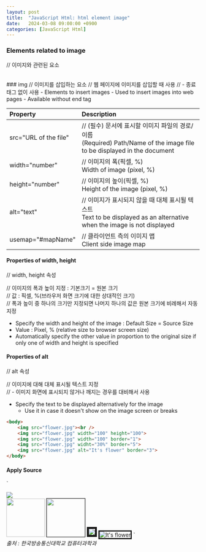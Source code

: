 ```yaml
---
layout: post
title:  "JavaScript Html: html element image"
date:   2024-03-08 09:00:00 +0900
categories: [JavaScript Html]
---
```


### Elements related to image   
// 이미지와 관련된 요소   
   
<br />
### img   
// 이미지를 삽입하는 요소   
// 웹 페이지에 이미지를 삽입할 때 사용   
// - 종료태그 없이 사용   
- Elements to insert images   
- Used to insert images into web pages   
  - Available without end tag   
   
|Property|Description|
|:---|:---|
|src="URL of the file"|// (필수) 문서에 표시할 이미지 파일의 경로/이름<br />(Required) Path/Name of the image file to be displayed in the document|
|width="number"|// 이미지의 폭(픽셀, %)<br />Width of image (pixel, %)|
|height="number"|// 이미지의 높이(픽셀, %)<br />Height of the image (pixel, %)|
|alt="text"|// 이미지가 표시되지 않을 때 대체 표시될 텍스트<br />Text to be displayed as an alternative when the image is not displayed|
|usemap="#mapName"|// 클라이언트 측의 이미지 맵<br />Client side image map|
   
#### Properties of width, height   
// width, height 속성   
   
// 이미지의 폭과 높이 지정 : 기본크기 = 원본 크기   
// 값 : 픽셀, %(브라우저 화면 크기에 대한 상대적인 크기)   
// 폭과 높이 중 하나의 크기만 지정되면 나머지 하나의 값은 원본 크기에 비례해서 자동 지정   
- Specify the width and height of the image : Default Size = Source Size   
- Value : Pixel, % (relative size to browser screen size)   
- Automatically specify the other value in proportion to the original size if only one of width and height is specified   
   
#### Properties of alt   
// alt 속성   
   
// 이미지에 대해 대체 표시될 텍스트 지정   
// - 이미지 화면에 표시되지 않거나 깨지는 경우를 대비해서 사용   
- Specify the text to be displayed alternatively for the image   
  - Use it in case it doesn't show on the image screen or breaks   
   
```html
<body>
    <img src="flower.jpg"><br />
    <img src="flower.jpg" width="100" height="100">
    <img src="flower.jpg" width="100" border="1">
    <img src="flower.jpg" widht="30%" border="5">
    <img src="flower.jpg" alt="It's flower" border="3">
</body>
```
   
#### Apply Source   
`
<body>
    <img src="flower.jpg"><br />
    <img src="flower.jpg" width="100" height="100">
    <img src="flower.jpg" width="100" border="1">
    <img src="flower.jpg" widht="30%" border="5">
    <img src="flower.jpg" alt="It's flower" border="3">
</body>
`
   
<br />
<cite>출처 : 한국방송통신대학교 컴퓨터과학과</cite>
